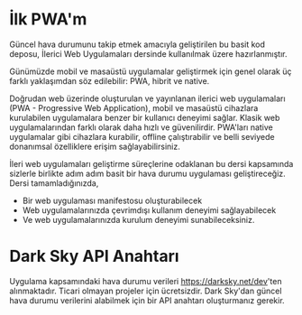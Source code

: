 # İlk PWA'm

Güncel hava durumunu takip etmek amacıyla geliştirilen bu basit kod deposu, İlerici Web Uygulamaları dersinde kullanılmak üzere hazırlanmıştır.

Günümüzde mobil ve masaüstü uygulamalar geliştirmek için genel olarak üç farklı yaklaşımdan söz edilebilir: PWA, hibrit ve native.

Doğrudan web üzerinde oluşturulan ve yayınlanan ilerici web uygulamaları (PWA - Progressive Web Application), mobil ve masaüstü cihazlara kurulabilen uygulamalara benzer bir kullanıcı deneyimi sağlar. Klasik web uygulamalarından farklı olarak daha hızlı ve güvenilirdir. PWA'ları native uygulamalar gibi cihazlara kurabilir, offline çalıştırabilir ve belli seviyede donanımsal özelliklere erişim sağlayabilirsiniz.

İleri web uygulamaları geliştirme süreçlerine odaklanan bu dersi kapsamında sizlerle birlikte adım adım basit bir hava durumu uygulaması geliştireceğiz. Dersi tamamladığınızda,

- Bir web uygulaması manifestosu oluşturabilecek
- Web uygulamalarınızda çevrimdışı kullanım deneyimi sağlayabilecek
- Ve web uygulamalarınızda kurulum deneyimi sunabileceksiniz.

# Dark Sky API Anahtarı

Uygulama kapsamındaki hava durumu verileri <https://darksky.net/dev>'ten alınmaktadır. Ticari olmayan projeler için ücretsizdir. Dark Sky'dan güncel hava durumu verilerini alabilmek için bir API anahtarı oluşturmanız gerekir.
